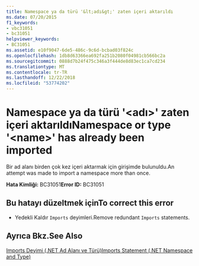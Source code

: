 ```yaml
---
title: Namespace ya da türü '&lt;adı&gt;' zaten içeri aktarıldı
ms.date: 07/20/2015
f1_keywords:
- vbc31051
- bc31051
helpviewer_keywords:
- BC31051
ms.assetid: e10f9047-6de5-486c-9c6d-bcbad03f824c
ms.openlocfilehash: 1db8d63366ea692fa251b2080f04981cb566bc2a
ms.sourcegitcommit: 0888d7b24f475c346a3f444de8d83ec1ca7cd234
ms.translationtype: MT
ms.contentlocale: tr-TR
ms.lasthandoff: 12/22/2018
ms.locfileid: "53774202"
---
```

# <a name="namespace-or-type-ltnamegt-has-already-been-imported"></a><span data-ttu-id="8b93d-102">Namespace ya da türü '&lt;adı&gt;' zaten içeri aktarıldı</span><span class="sxs-lookup"><span data-stu-id="8b93d-102">Namespace or type '&lt;name&gt;' has already been imported</span></span>
<span data-ttu-id="8b93d-103">Bir ad alanı birden çok kez içeri aktarmak için girişimde bulunuldu.</span><span class="sxs-lookup"><span data-stu-id="8b93d-103">An attempt was made to import a namespace more than once.</span></span>  
  
 <span data-ttu-id="8b93d-104">**Hata Kimliği:** BC31051</span><span class="sxs-lookup"><span data-stu-id="8b93d-104">**Error ID:** BC31051</span></span>  
  
## <a name="to-correct-this-error"></a><span data-ttu-id="8b93d-105">Bu hatayı düzeltmek için</span><span class="sxs-lookup"><span data-stu-id="8b93d-105">To correct this error</span></span>  
  
-   <span data-ttu-id="8b93d-106">Yedekli Kaldır `Imports` deyimleri.</span><span class="sxs-lookup"><span data-stu-id="8b93d-106">Remove redundant `Imports` statements.</span></span>  
  
## <a name="see-also"></a><span data-ttu-id="8b93d-107">Ayrıca Bkz.</span><span class="sxs-lookup"><span data-stu-id="8b93d-107">See Also</span></span>  
 [<span data-ttu-id="8b93d-108">Imports Deyimi (.NET Ad Alanı ve Türü)</span><span class="sxs-lookup"><span data-stu-id="8b93d-108">Imports Statement (.NET Namespace and Type)</span></span>](../../visual-basic/language-reference/statements/imports-statement-net-namespace-and-type.md)
